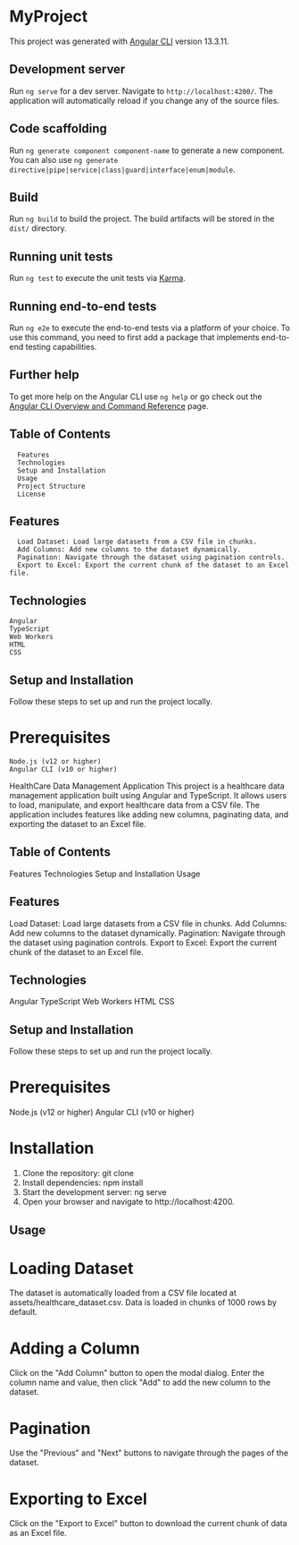 # MyProject

This project was generated with [Angular CLI](https://github.com/angular/angular-cli) version 13.3.11.


## Development server

Run `ng serve` for a dev server. Navigate to `http://localhost:4200/`. The application will automatically reload if you change any of the source files.

## Code scaffolding

Run `ng generate component component-name` to generate a new component. You can also use `ng generate directive|pipe|service|class|guard|interface|enum|module`.

## Build

Run `ng build` to build the project. The build artifacts will be stored in the `dist/` directory.

## Running unit tests

Run `ng test` to execute the unit tests via [Karma](https://karma-runner.github.io).

## Running end-to-end tests

Run `ng e2e` to execute the end-to-end tests via a platform of your choice. To use this command, you need to first add a package that implements end-to-end testing capabilities.

## Further help

To get more help on the Angular CLI use `ng help` or go check out the [Angular CLI Overview and Command Reference](https://angular.io/cli) page.



## Table of Contents
      Features
      Technologies
      Setup and Installation
      Usage
      Project Structure
      License


## Features
      Load Dataset: Load large datasets from a CSV file in chunks.
      Add Columns: Add new columns to the dataset dynamically.
      Pagination: Navigate through the dataset using pagination controls.
      Export to Excel: Export the current chunk of the dataset to an Excel file.      
      
## Technologies
    Angular
    TypeScript
    Web Workers
    HTML
    CSS

    
## Setup and Installation
Follow these steps to set up and run the project locally.

# Prerequisites
    Node.js (v12 or higher)
    Angular CLI (v10 or higher)

 
HealthCare Data Management Application
This project is a healthcare data management application built using Angular and TypeScript. It allows users to load, manipulate, and export healthcare data from a CSV file. The application includes features like adding new columns, paginating data, and exporting the dataset to an Excel file.

## Table of Contents
Features
Technologies
Setup and Installation
Usage

## Features
Load Dataset: Load large datasets from a CSV file in chunks.
Add Columns: Add new columns to the dataset dynamically.
Pagination: Navigate through the dataset using pagination controls.
Export to Excel: Export the current chunk of the dataset to an Excel file.

## Technologies
Angular
TypeScript
Web Workers
HTML
CSS

## Setup and Installation
Follow these steps to set up and run the project locally.

# Prerequisites
Node.js (v12 or higher)
Angular CLI (v10 or higher)

# Installation 
1. Clone the repository:
     git clone
2. Install dependencies:
     npm install
3. Start the development server:
   ng serve
4. Open your browser and navigate to http://localhost:4200.

## Usage
# Loading Dataset
The dataset is automatically loaded from a CSV file located at assets/healthcare_dataset.csv.
Data is loaded in chunks of 1000 rows by default.
# Adding a Column
Click on the "Add Column" button to open the modal dialog.
Enter the column name and value, then click "Add" to add the new column to the dataset.
# Pagination
Use the "Previous" and "Next" buttons to navigate through the pages of the dataset.
# Exporting to Excel
Click on the "Export to Excel" button to download the current chunk of data as an Excel file.
   
